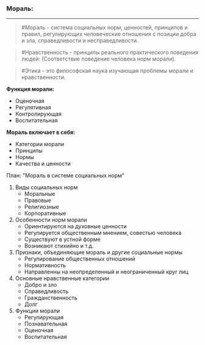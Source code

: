 ### Мораль:
---
>  #Мораль - система социальных норм, ценностей, принципов и правил, регулирующих человеческие отношения с позиции добра и зла, справедливости и несправедливости.

> #Нравственность - принципы реального практического поведения людей: (Соответствие поведение человека норм морали).

> #Этика - это философская наука изучающая проблемы морали и нравственности.

**Функция морали:**
- Оценочная
- Регулятивная
- Контролирующая
- Воспитательная

**Мораль включает в себя:**
- Категории морали
- Принципы
- Нормы
- Качества и ценности

План: "Мораль в системе социальных норм"
1. Виды социальных норм
	- Моральные
	- Правовые
	- Религиозные
	- Корпоративные
2. Особенности норм морали
	- Ориентируются на духовные ценности
	- Регулируется общественным мнением, совестью человека
	- Существуют в устной форме
	- Возникают стихийно и т.д.
3. Признаки, объединяющие мораль и другие социальные нормы
	- Регулирование общественных отношений
	- Нормативность
	- Направленны на неопределенный и неограниченный круг лиц
4. Основные нравственные категории
	- Добро и зло
	- Справедливость
	- Гражданственность
	- Долг
5. Функции морали
	- Регулирующая
	- Познавательная
	- Оценочная
	- Воспитательная
